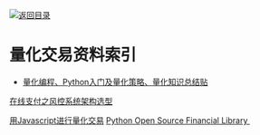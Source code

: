 [![返回目录](https://parg.co/UGo)](https://parg.co/b4z) 



# 量化交易资料索引



- [量化编程、Python入门及量化策略、量化知识总结贴](https://xueqiu.com/7381621247/64925383?hmsr=toutiao.io&utm_medium=toutiao.io&utm_source=toutiao.io) 

[在线支付之风控系统架构选型](http://www.infoq.com/cn/articles/risk-management-analysis-system)

[用Javascript进行量化交易](https://github.com/zeropool/botvs?hmsr=toutiao.io&utm_medium=toutiao.io&utm_source=toutiao.io)
[Python Open Source Financial Library ](https://github.com/thalesians/pythalesians)
